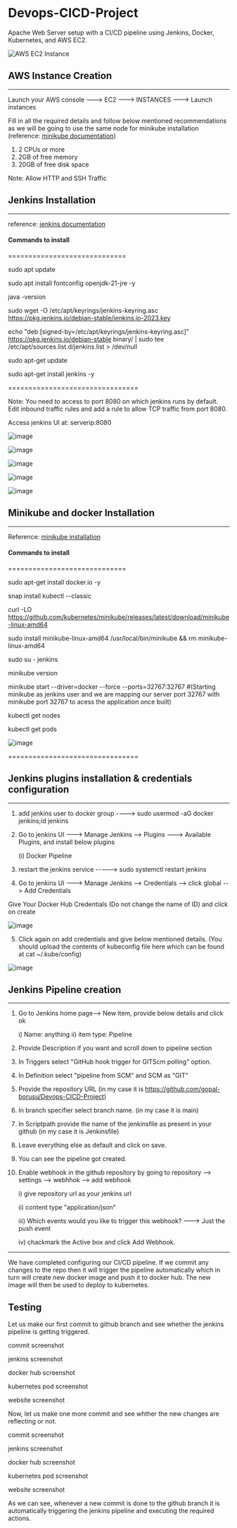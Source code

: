 # Devops-CICD-Project
Apache Web Server setup with a CI/CD pipeline using Jenkins, Docker, Kubernetes, and AWS EC2.

![AWS EC2 Instance](https://github.com/user-attachments/assets/83e1f581-bf7a-46f8-ad21-ab103a2c570e)



## AWS Instance Creation
---
Launch your AWS console ---> EC2 ---> INSTANCES ---> Launch instances

Fill in all the required details and follow below mentioned recommendations as we will be going to use the same node for minikube installation (reference: [minikube documentation](https://minikube.sigs.k8s.io/docs/start/?arch=%2Flinux%2Fx86-64%2Fstable%2Fbinary+download))

  1) 2 CPUs or more
  2) 2GB of free memory
  3) 20GB of free disk space

Note: Allow HTTP and SSH Traffic

## Jenkins Installation
---
reference: [jenkins documentation](https://www.jenkins.io/doc/book/installing/linux/)

#### Commands to install
=============================

sudo apt update

sudo apt install fontconfig openjdk-21-jre -y

java -version

sudo wget -O /etc/apt/keyrings/jenkins-keyring.asc https://pkg.jenkins.io/debian-stable/jenkins.io-2023.key

echo "deb [signed-by=/etc/apt/keyrings/jenkins-keyring.asc]" https://pkg.jenkins.io/debian-stable binary/ | sudo tee /etc/apt/sources.list.d/jenkins.list > /dev/null

sudo apt-get update

sudo apt-get install jenkins -y

================================

Note: You need to access to port 8080 on which jenkins runs by default. Edit inbound traffic rules and add a rule to allow TCP traffic from port 8080.

Access jenkins UI at: serverip:8080

![image](https://github.com/user-attachments/assets/f15c2ed1-0a16-40b8-89c6-96dd2d3797c7)

![image](https://github.com/user-attachments/assets/a6c42bb8-9895-4fd3-bdca-64c69d6a74d8)

![image](https://github.com/user-attachments/assets/747b7b98-8379-4cae-96d2-eb2c1e8d9528)

![image](https://github.com/user-attachments/assets/f5d494d1-2adb-4e9a-a7b6-5a1c4d90953c)

![image](https://github.com/user-attachments/assets/901f790c-5fb8-48fb-96d4-27faf7b88f1e)



## Minikube and docker Installation
---

Reference: [minikube installation](https://minikube.sigs.k8s.io/docs/start/?arch=%2Flinux%2Fx86-64%2Fstable%2Fbinary+download)

#### Commands to install
=============================

sudo apt-get install docker.io -y

snap install kubectl --classic

curl -LO https://github.com/kubernetes/minikube/releases/latest/download/minikube-linux-amd64

sudo install minikube-linux-amd64 /usr/local/bin/minikube && rm minikube-linux-amd64

sudo su - jenkins

minikube version

minikube start --driver=docker --force --ports=32767:32767   #(Starting minikube as jenkins user and we are mapping our server port 32767 with minikube port 32767 to acess the application once built)

kubectl get nodes

kubectl get pods

![image](https://github.com/user-attachments/assets/7d73ec2a-96bd-4672-8639-03be4d47caac)


================================


## Jenkins plugins installation & credentials configuration
---

1) add jenkins user to docker group  ----> sudo usermod -aG docker jenkins;id jenkins
2) Go to jenkins UI ---> Manage Jenkins --> Plugins ---> Available Plugins, and install below plugins
   
     (i) Docker Pipeline
3) restart the jenkins service -----> sudo systemctl restart jenkins
4) Go to jenkins UI ---> Manage Jenkins --> Credentials --> click global --> Add Credentials

  Give Your Docker Hub Credentials (Do not change the name of ID) and click on create
  
  ![image](https://github.com/user-attachments/assets/7689a307-bf4f-4c5d-a396-fefce704b341)

5) Click again on add credentials and give below mentioned details. (You should upload the contents of kubeconfig file here which can be found at cat ~/.kube/config)

![image](https://github.com/user-attachments/assets/7ec573f8-f44b-40eb-a440-6c6fe2a78755)



## Jenkins Pipeline creation
---

1) Go to Jenkins home page--> New item, provide below details and click ok

     i) Name: anything
     ii) item type: Pipeline  
2) Provide Description if you want and scroll down to pipeline section
3) In Triggers select "GitHub hook trigger for GITScm polling" option.
4) In Definition select "pipeline from SCM" and SCM as "GIT"
5) Provide the repository URL (in my case it is https://github.com/gopal-borusu/Devops-CICD-Project)
6) In branch specifier select branch name. (in my case it is main)
7) In Scriptpath provide the name of the jenkinsfile as present in your github (in my case it is Jenkinsfile)
8) Leave everything else as default and click on save.
9) You can see the pipeline got created.
10) Enable webhook in the github repository by going to repository --> settings --> webhhok --> add webhook
  
      i) give repository url as your jenkins url
    
      ii) content type "application/json"
    
      iii) Which events would you like to trigger this webhook? ---> Just the push event
    
      iv) chackmark the Active box and click Add Webhook.

---

We have completed configuring our CI/CD pipeline. If we commit any changes to the repo then it will trigger the pipeline automatically which in turn will create new docker image and push it to docker hub. The new image will then be used to deploy to kubernetes.


## Testing

Let us make our first commit to github branch and see whether the jenkins pipeline is getting triggered.

commit screenshot

jenkins screenshot

docker hub screenshot

kubernetes pod screenshot

website screenshot


Now, let us make one more commit and see whther the new changes are reflecting or not.

commit screenshot

jenkins screenshot

docker hub screenshot

kubernetes pod screenshot

website screenshot


As we can see, whenever a new commit is done to the github branch it is automatically triggering the jenkins pipeline and executing the required actions.





